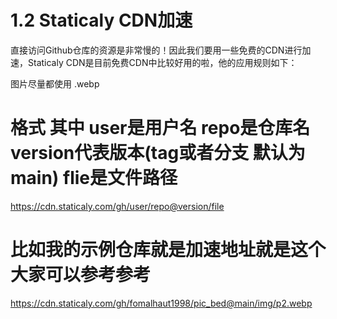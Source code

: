 # 1.2 Staticaly CDN加速
直接访问Github仓库的资源是非常慢的！因此我们要用一些免费的CDN进行加速，Staticaly CDN是目前免费CDN中比较好用的啦，他的应用规则如下：

图片尽量都使用   .webp


# 格式 其中 user是用户名  repo是仓库名  version代表版本(tag或者分支 默认为main)  flie是文件路径 
https://cdn.staticaly.com/gh/user/repo@version/file

# 比如我的示例仓库就是加速地址就是这个大家可以参考参考
https://cdn.staticaly.com/gh/fomalhaut1998/pic_bed@main/img/p2.webp